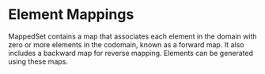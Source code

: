 
# Element Mappings
MappedSet contains a map that associates each element in the domain with
zero or more elements in the codomain, known as a forward map. It also
includes a backward map for reverse mapping. Elements can be generated
using these maps.
